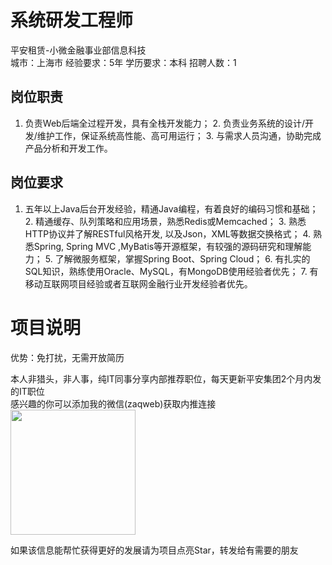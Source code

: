 # 系统研发工程师
平安租赁-小微金融事业部信息科技  
城市：上海市 经验要求：5年 学历要求：本科  招聘人数：1

## 岗位职责
1. 负责Web后端全过程开发，具有全栈开发能力；
   2. 负责业务系统的设计/开发/维护工作，保证系统高性能、高可用运行；
   3. 与需求人员沟通，协助完成产品分析和开发工作。

## 岗位要求
1. 五年以上Java后台开发经验，精通Java编程，有着良好的编码习惯和基础；
   2. 精通缓存、队列策略和应用场景，熟悉Redis或Memcached；
   3. 熟悉HTTP协议并了解RESTful风格开发, 以及Json，XML等数据交换格式；
   4. 熟悉Spring, Spring MVC ,MyBatis等开源框架，有较强的源码研究和理解能力；
   5. 了解微服务框架，掌握Spring Boot、Spring Cloud；
   6. 有扎实的SQL知识，熟练使用Oracle、MySQL，有MongoDB使用经验者优先；
   7. 有移动互联网项目经验或者互联网金融行业开发经验者优先。

# 项目说明

优势：免打扰，无需开放简历

本人非猎头，非人事，纯IT同事分享内部推荐职位，每天更新平安集团2个月内发的IT职位  
感兴趣的你可以添加我的微信(zaqweb)获取内推连接  
<img src="https://github.com/zaqweb/PA-IT-JOBS/blob/master/WechatICode.jpeg"  height="200" width="200">

如果该信息能帮忙获得更好的发展请为项目点亮Star，转发给有需要的朋友




